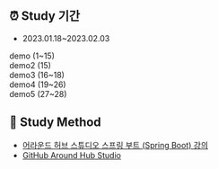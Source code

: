 ## ⏰ Study 기간
* 2023.01.18~2023.02.03

demo (1\~15)   
demo2 (15)   
demo3 (16\~18)   
demo4 (19\~26)   
demo5 (27\~28)

## 📓 Study Method
* [어라운드 허브 스튜디오 스프링 부트 (Spring Boot) 강의](https://www.youtube.com/playlist?list=PLlTylS8uB2fBOi6uzvMpojFrNe7sRmlzU)
* [GitHub Around Hub Studio](https://github.com/Around-Hub-Studio)
